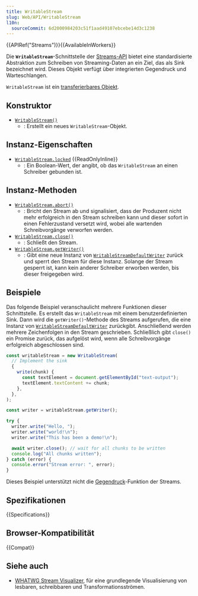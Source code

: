 ```yaml
---
title: WritableStream
slug: Web/API/WritableStream
l10n:
  sourceCommit: 6d2000984203c51f1aad49107ebcebe14d3c1238
---
```


{{APIRef("Streams")}}{{AvailableInWorkers}}

Die **`WritableStream`**-Schnittstelle der [Streams-API](/de/docs/Web/API/Streams_API) bietet eine standardisierte Abstraktion zum Schreiben von Streaming-Daten an ein Ziel, das als Sink bezeichnet wird. Dieses Objekt verfügt über integrierten Gegendruck und Warteschlangen.

`WritableStream` ist ein [transferierbares Objekt](/de/docs/Web/API/Web_Workers_API/Transferable_objects).

## Konstruktor

- [`WritableStream()`](/de/docs/Web/API/WritableStream/WritableStream)
  - : Erstellt ein neues `WritableStream`-Objekt.

## Instanz-Eigenschaften

- [`WritableStream.locked`](/de/docs/Web/API/WritableStream/locked) {{ReadOnlyInline}}
  - : Ein Boolean-Wert, der angibt, ob das `WritableStream` an einen Schreiber gebunden ist.

## Instanz-Methoden

- [`WritableStream.abort()`](/de/docs/Web/API/WritableStream/abort)
  - : Bricht den Stream ab und signalisiert, dass der Produzent nicht mehr erfolgreich in den Stream schreiben kann und dieser sofort in einen Fehlerzustand versetzt wird, wobei alle wartenden Schreibvorgänge verworfen werden.
- [`WritableStream.close()`](/de/docs/Web/API/WritableStream/close)
  - : Schließt den Stream.
- [`WritableStream.getWriter()`](/de/docs/Web/API/WritableStream/getWriter)
  - : Gibt eine neue Instanz von [`WritableStreamDefaultWriter`](/de/docs/Web/API/WritableStreamDefaultWriter) zurück und sperrt den Stream für diese Instanz. Solange der Stream gesperrt ist, kann kein anderer Schreiber erworben werden, bis dieser freigegeben wird.

## Beispiele

Das folgende Beispiel veranschaulicht mehrere Funktionen dieser Schnittstelle. Es erstellt das `WritableStream` mit einem benutzerdefinierten Sink. Dann wird die `getWriter()`-Methode des Streams aufgerufen, die eine Instanz von [`WritableStreamDefaultWriter`](/de/docs/Web/API/WritableStreamDefaultWriter) zurückgibt. Anschließend werden mehrere Zeichenfolgen in den Stream geschrieben. Schließlich gibt `close()` ein Promise zurück, das aufgelöst wird, wenn alle Schreibvorgänge erfolgreich abgeschlossen sind.

```js
const writableStream = new WritableStream(
  // Implement the sink
  {
    write(chunk) {
      const textElement = document.getElementById("text-output");
      textElement.textContent += chunk;
    },
  },
);

const writer = writableStream.getWriter();

try {
  writer.write("Hello, ");
  writer.write("world!\n");
  writer.write("This has been a demo!\n");

  await writer.close(); // wait for all chunks to be written
  console.log("All chunks written");
} catch (error) {
  console.error("Stream error: ", error);
}
```

Dieses Beispiel unterstützt nicht die [Gegendruck](/de/docs/Web/API/Streams_API/Concepts#backpressure)-Funktion der Streams.

## Spezifikationen

{{Specifications}}

## Browser-Kompatibilität

{{Compat}}

## Siehe auch

- [WHATWG Stream Visualizer](https://whatwg-stream-visualizer.glitch.me/), für eine grundlegende Visualisierung von lesbaren, schreibbaren und Transformationsströmen.
